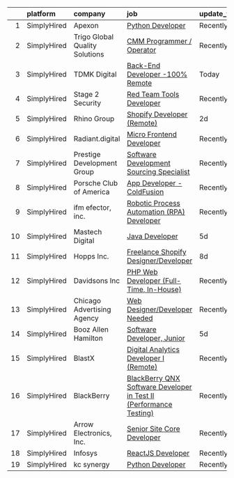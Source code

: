 

|    | platform    | company                        | job                                                                                                                                                                              | update_time   | location       |
|---:|:------------|:-------------------------------|:---------------------------------------------------------------------------------------------------------------------------------------------------------------------------------|:--------------|:---------------|
|  1 | SimplyHired | Apexon                         | [Python Developer](https://www.simplyhired.com/job/x9yL7myRMeIVWD2-jXvCut-BVNg5i-Yhza27aVsWlEsHe3fWDTRhaA?q=digital+developer)                                                   | Recently      | Remote         |
|  2 | SimplyHired | Trigo Global Quality Solutions | [CMM Programmer / Operator](https://www.simplyhired.com/job/Qg00Z88F6R8vAN8XaUp99tKtThzjwEQce5UQSXrsbpSdWnmuOjjIbQ?q=digital+developer)                                          | Recently      | Shakopee, MN   |
|  3 | SimplyHired | TDMK Digital                   | [Back-End Developer -100% Remote](https://www.simplyhired.com/job/3wusB5EYqOECbTJ8vVn_LPyPhvSMx2JlR4pOrj7Rqcg8Ix-I7DTKAA?q=digital+developer)                                    | Today         | Washington, DC |
|  4 | SimplyHired | Stage 2 Security               | [Red Team Tools Developer](https://www.simplyhired.com/job/0cBLkz2lg_UgXyaJs2RO52qUyLdUCO04c8-k7MMjjvPzfpxFhgXb0Q?q=digital+developer)                                           | Recently      | Washington, DC |
|  5 | SimplyHired | Rhino Group                    | [Shopify Developer (Remote)](https://www.simplyhired.com/job/9nKf3QEurnoJtN5j5aJ10-WEgIJI9uywsUkz5AJ6JEo2nRtaSRW_TQ?q=digital+developer)                                         | 2d            | Remote         |
|  6 | SimplyHired | Radiant.digital                | [Micro Frontend Developer](https://www.simplyhired.com/job/57iA8aS53fx75Oz14H-PtRmCWLD4nINcy9iLfM3CE-EGGGsg7ffZYg?q=digital+developer)                                           | Recently      | Remote         |
|  7 | SimplyHired | Prestige Development Group     | [Software Development Sourcing Specialist](https://www.simplyhired.com/job/t8-E4QZekVuiMzCx0Q7TV5Fguu-MJWJdwkt1vnULUfXnw3y6xMEKjQ?q=digital+developer)                           | Recently      | Sacramento, CA |
|  8 | SimplyHired | Porsche Club of America        | [App Developer - ColdFusion](https://www.simplyhired.com/job/Gyz3VRXQCRODmq2Hk5Yt92iRix7KpfU5k5EmviOqC4GX1DFsT0ZiuQ?q=digital+developer)                                         | Recently      | Columbia, MD   |
|  9 | SimplyHired | ifm efector, inc.              | [Robotic Process Automation (RPA) Developer](https://www.simplyhired.com/job/il4Z7UIBdJrZ0yJq4bKvqErfrrtOg5NbBx4FioTIIcQ8YaMS7KH5mw?q=digital+developer)                         | Recently      | Malvern, PA    |
| 10 | SimplyHired | Mastech Digital                | [Java Developer](https://www.simplyhired.com/job/beMOtljzssmubaVd_BKVrLJDVfcIHE1HqxBdlcTuP4hlVTEgOxLtnA?q=digital+developer)                                                     | 5d            | Remote         |
| 11 | SimplyHired | Hopps Inc.                     | [Freelance Shopify Designer/Developer](https://www.simplyhired.com/job/bfsdRI8sTJOi3cily0AUUEeZhYu5_PJqATfT3Zgw488ohukZ2OcVKw?q=digital+developer)                               | 8d            | Remote         |
| 12 | SimplyHired | Davidsons Inc                  | [PHP Web Developer (Full-Time, In-House)](https://www.simplyhired.com/job/o_aNyza3dwG16jynFWX0oCldFeVg9a1n8Z9f1r4gZUuno5kSXNcslA?q=digital+developer)                            | Recently      | Greensboro, NC |
| 13 | SimplyHired | Chicago Advertising Agency     | [Web Designer/Developer Needed](https://www.simplyhired.com/job/3WomrldDVp_gZau2C1LngZoA36zG91ldOR1uxfIywCG-c5eoqglKUw?q=digital+developer)                                      | Recently      | Remote         |
| 14 | SimplyHired | Booz Allen Hamilton            | [Software Developer, Junior](https://www.simplyhired.com/job/5vH6QDcYHjS3Y4d-jyh7hV79itxC34cven-CLkHZb488w5FOVRA0Gg?q=digital+developer)                                         | 5d            | Charleston, SC |
| 15 | SimplyHired | BlastX                         | [Digital Analytics Developer I (Remote)](https://www.simplyhired.com/job/g5cHFEe_0JsITlKmSo9vn3u-XcCc4LutcbvHXRfFdbKNNt1LeaYgPQ?q=digital+developer)                             | Recently      | Remote         |
| 16 | SimplyHired | BlackBerry                     | [BlackBerry QNX Software Developer in Test II (Performance Testing)](https://www.simplyhired.com/job/k68NkGyqsxYx9wn9xVfbArbBh339HH_hboXxBing5OUXOC5CTVTJrQ?q=digital+developer) | Recently      | Cary, NC       |
| 17 | SimplyHired | Arrow Electronics, Inc.        | [Senior Site Core Developer](https://www.simplyhired.com/job/zrhoR5ovs-GLPc9y1bNrHGJZ2G7_ASKJ0EQkmyTiwq7GDpxfPwRDNA?q=digital+developer)                                         | Recently      | Shenandoah, VA |
| 18 | SimplyHired | Infosys                        | [ReactJS Developer](https://www.simplyhired.com/job/syZoRKCywOxGx7u39N5FKaDyH7D-6n67q4YC7vCDCasJjE7qN5ofqw?q=digital+developer)                                                  | Recently      | Houston, TX    |
| 19 | SimplyHired | kc synergy                     | [Python Developer](https://www.simplyhired.com/job/jHwBeRCeeEkAn-iw0k3NA_cqajRpnUdrusBGulVDy1yZH1hWppkchg?q=digital+developer)                                                   | Recently      | Remote         |